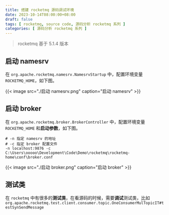 ```yaml
---
title: 搭建 rocketmq 源码调试环境
date: 2023-10-14T08:00:00+08:00
draft: false
tags: [ rocketmq, source code, 源码分析 rocketmq 系列 ]
categories: [ 源码分析 rocketmq 系列 ]
---
```


> rocketmq 基于 5.1.4 版本

## 启动 namesrv

在 `org.apache.rocketmq.namesrv.NamesrvStartup` 中，配置环境变量 `ROCKETMQ_HOME`，如下图。

{{< image src="./启动 namesrv.png" caption="启动 namesrv" >}}

## 启动 broker

在 `org.apache.rocketmq.broker.BrokerController` 中，配置环境变量 `ROCKETMQ_HOME` 和**启动参数**，如下图。

```
# -n 指定 namesrv 的地址
# -c 指定 broker 配置文件
-n localhost:9876 -c C:\Users\ooooo\Development\Code\Demo\rocketmq\rocketmq-home\conf\broker.conf
```

{{< image src="./启动 broker.png" caption="启动 broker" >}}


## 测试类

在 `rocketmq` 中有很多的**测试类**，在看源码的时候，需要**调试**测试类，比如 `org.apache.rocketmq.test.client.consumer.topic.OneConsumerMulTopicIT#testSynSendMessage`